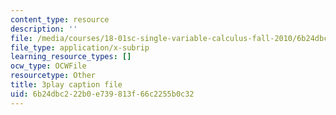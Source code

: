 ```yaml
---
content_type: resource
description: ''
file: /media/courses/18-01sc-single-variable-calculus-fall-2010/6b24dbc222b0e739813f66c2255b0c32_hjZhPczMkL4.srt
file_type: application/x-subrip
learning_resource_types: []
ocw_type: OCWFile
resourcetype: Other
title: 3play caption file
uid: 6b24dbc2-22b0-e739-813f-66c2255b0c32
---
```

